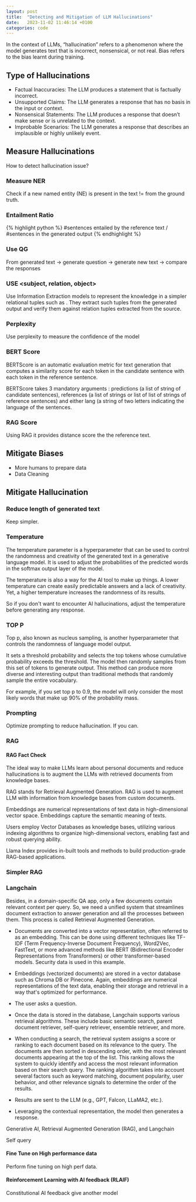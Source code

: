 ```yaml
---
layout: post
title:  "Detecting and Mitigation of LLM Hallucinations"
date:   2023-11-02 11:46:14 +0100
categories: code
---
```


In the context of LLMs, “hallucination” refers to a phenomenon where the model generates text that is incorrect, nonsensical, or not real. Bias refers to the bias learnt during training.

## Type of Hallucinations

* Factual Inaccuracies: The LLM produces a statement that is factually incorrect.
* Unsupported Claims: The LLM generates a response that has no basis in the input or context.
* Nonsensical Statements: The LLM produces a response that doesn’t make sense or is unrelated to the context.
* Improbable Scenarios: The LLM generates a response that describes an implausible or highly unlikely event.

## Measure Hallucinations

How to detect hallucination issue?

### Measure NER

Check if a new named entity (NE) is present in the text != from the ground truth.

### Entailment Ratio

{% highlight python %}
#sentences entailed by the reference text /  #sentences in the generated output
{% endhighlight %}

### Use QG
From generated text → generate question → generate new text → compare the responses

### USE <subject, relation, object>

Use Information Extraction models to represent the knowledge in a simpler relational tuples such as . They extract such tuples from the generated output and verify them against relation tuples extracted from the source.

### Perplexity

Use perplexity to measure the confidence of the model

### BERT Score

BERTScore is an automatic evaluation metric for text generation that computes a similarity score for each token in the candidate sentence with each token in the reference sentence.

BERTScore takes 3 mandatory arguments : predictions (a list of string of candidate sentences), references (a list of strings or list of list of strings of reference sentences) and either lang (a string of two letters indicating the language of the sentences.

### RAG Score

Using RAG it provides distance score the the reference text.

## Mitigate Biases

* More humans to prepare data
* Data Cleaning

## Mitigate Hallucination

### Reduce length of generated text 
Keep simpler.

### Temperature  
The temperature parameter is a hyperparameter that can be used to control the randomness and creativity of the generated text in a generative language model. It is used to adjust the probabilities of the predicted words in the softmax output layer of the model.

The temperature is also a way for the AI tool to make up things. A lower temperature can create easily predictable answers and a lack of creativity. Yet, a higher temperature increases the randomness of its results.

So if you don't want to encounter AI hallucinations, adjust the temperature before generating any response.


### TOP P 
Top p, also known as nucleus sampling, is another hyperparameter that controls the randomness of language model output.

It sets a threshold probability and selects the top tokens whose cumulative probability exceeds the threshold. The model then randomly samples from this set of tokens to generate output. This method can produce more diverse and interesting output than traditional methods that randomly sample the entire vocabulary.

For example, if you set top p to 0.9, the model will only consider the most likely words that make up 90% of the probability mass.

### Prompting 
Optimize prompting to reduce hallucination. If you can.

### RAG  

#### RAG Fact Check

The ideal way to make LLMs learn about personal documents and reduce hallucinations is to augment the LLMs with retrieved documents from knowledge bases.

RAG stands for Retrieval Augmented Generation. RAG is used to augment LLM with information from knowledge bases from custom documents.

Embeddings are numerical representations of text data in high-dimensional vector space. Embeddings capture the semantic meaning of texts.

Users employ Vector Databases as knowledge bases, utilizing various indexing algorithms to organize high-dimensional vectors, enabling fast and robust querying ability.

Llama Index provides in-built tools and methods to build production-grade RAG-based applications.


### Simpler RAG

### Langchain
Besides, in a domain-specific QA app, only a few documents contain relevant context per query. So, we need a unified system that streamlines document extraction to answer generation and all the processes between them. This process is called Retrieval Augmented Generation. 


* Documents are converted into a vector representation, often referred to as an embedding. This can be done using different techniques like TF-IDF (Term Frequency-Inverse Document Frequency), Word2Vec, FastText, or more advanced methods like BERT (Bidirectional Encoder Representations from Transformers) or other transformer-based models. Security data is used in this example.

* Embeddings (vectorized documents) are stored in a vector database such as Chroma DB or Pinecone. Again, embeddings are numerical representations of the text data, enabling their storage and retrieval in a way that's optimized for performance.

* The user asks a question.

* Once the data is stored in the database, Langchain supports various retrieval algorithms. These include basic semantic search, parent document retriever, self-query retriever, ensemble retriever, and more.

* When conducting a search, the retrieval system assigns a score or ranking to each document based on its relevance to the query. The documents are then sorted in descending order, with the most relevant documents appearing at the top of the list. This ranking allows the system to quickly identify and access the most relevant information based on their search query. The ranking algorithm takes into account several factors such as keyword matching, document popularity, user behavior, and other relevance signals to determine the order of the results.

* Results are sent to the LLM (e.g., GPT, Falcon, LLaMA2, etc.).

* Leveraging the contextual representation, the model then generates a response.

Generative AI, Retrieval Augmented Generation (RAG), and Langchain 

Self query


#### Fine Tune on High performance data
Perform fine tuning on high perf data.

#### Reinforcement Learning with AI feedback (RLAIF)
Constitutional AI feedback give another model


